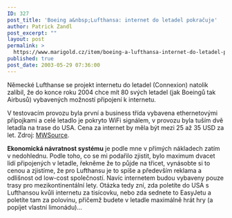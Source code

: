 ```yaml
---
ID: 327
post_title: 'Boeing a&nbsp;Lufthansa: internet do letadel pokračuje'
author: Patrick Zandl
post_excerpt: ""
layout: post
permalink: >
  https://www.marigold.cz/item/boeing-a-lufthansa-internet-do-letadel-pokracuje
published: true
post_date: 2003-05-29 07:36:00
---
```

<P>Německé Lufthanse se projekt internetu do letadel (Connexion) natolik zalíbil, že do konce roku 2004 chce mít 80 svých letadel (jak Boeingů tak Airbusů) vybavených možností připojení k internetu. </P>
<P>V testovacím provozu byla první a business třída vybavena ethernetovými přípojkami a celé letadlo je pokryto WiFi signálem, v provozu byla tuším dvě letadla na trase do USA. Cena za internet by měla být mezi 25 až 35 USD za let. Zdroj: <A href="http://seattletimes.nwsource.com/html/businesstechnology/134830929_boeingnet28.html" target=_blank>MWSource</A>.</P>
<P><STRONG>Ekonomická návratnost systému</STRONG> je podle mne v přímých nákladech zatím v nedohlednu. Podle toho, co se mi podařilo zjistit, bylo maximum dvacet lidí připojených v letadle, řekněme že to půjde na třicet, vynásobte si to cenou a zjistíme, že pro Lufthansu je to spíše a především reklama a odlišnost od low-cost společností. Navíc internetem budou vybaveny pouze trasy pro mezikontinentální lety. Otázka tedy zní, zda poletíte do USA s Lufthansou kvůli internetu za tisícovku, nebo zda sednete to EasyJetu a poletíte tam za polovinu, přičemž budete v letadle maximálně hrát hry (a popíjet vlastní limonádu)...</P>